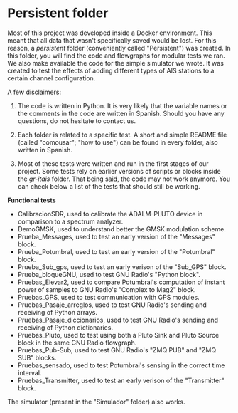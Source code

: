 # Persistent folder

Most of this project was developed inside a Docker environment. This meant that all data that wasn't specifically saved would be lost. For this reason, a _persistent_ folder (conveniently called "Persistent") was created. In this folder, you will find the code and flowgraphs for modular tests we ran. We also make available the code for the simple simulator we wrote. It was created to test the effects of adding different types of AIS stations to a certain channel configuration.

A few disclaimers:

1. The code is written in Python. It is very likely that the variable names or the comments in the code are written in Spanish. Should you have any questions, do not hesitate to contact us.

2. Each folder is related to a specific test. A short and simple README file (called "comousar"; "how to use") can be found in every folder, also written in Spanish.

3. Most of these tests were written and run in the first stages of our project. Some tests rely on earlier versions of scripts or blocks inside the _gr-itais_ folder. That being said, the code may not work anymore. You can check below a list of the tests that should still be working.

**Functional tests**
- CalibracionSDR, used to calibrate the ADALM-PLUTO device in comparison to a spectrum analyzer. 
- DemoGMSK, used to understand better the GMSK modulation scheme.
- Prueba_Messages, used to test an early version of the "Messages" block.
- Prueba_Potumbral, used to test an early version of the "Potumbral" block.
- Prueba_Sub_gps, used to test an early verison of the "Sub_GPS" block.
- Prueba_bloqueGNU, used to test GNU Radio's "Python block".
- Pruebas_Elevar2, used to compare Potumbral's computation of instant power of samples to GNU Radio's "Complex to Mag2" block.
- Pruebas_GPS, used to test communication with GPS modules.
- Pruebas_Pasaje_arreglos, used to test GNU Radio's sending and receiving of Python arrays.
- Pruebas_Pasaje_diccionarios, used to test GNU Radio's sending and receiving of Python dictionaries.
- Pruebas_Pluto, used to test using both a Pluto Sink and Pluto Source block in the same GNU Radio flowgraph.
- Pruebas_Pub-Sub, used to test GNU Radio's "ZMQ PUB" and "ZMQ SUB" blocks.
- Pruebas_sensado, used to test Potumbral's sensing in the correct time interval.
- Pruebas_Transmitter, used to test an early verison of the "Transmitter" block.

The simulator (present in the "Simulador" folder) also works.

